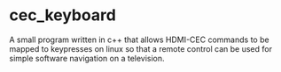 # cec_keyboard
A small program written in c++ that allows HDMI-CEC commands to be mapped to keypresses on linux so that a remote control can be used for simple software navigation on a television.
